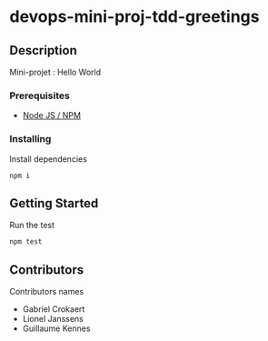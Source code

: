 # devops-mini-proj-tdd-greetings

## Description

Mini-projet : Hello World

### Prerequisites

- [Node JS / NPM](https://nodejs.org/en/)

### Installing

Install dependencies

```
npm i
```

## Getting Started

Run the test

```
npm test
```


## Contributors

Contributors names

- Gabriel Crokaert
- Lionel Janssens
- Guillaume Kennes

